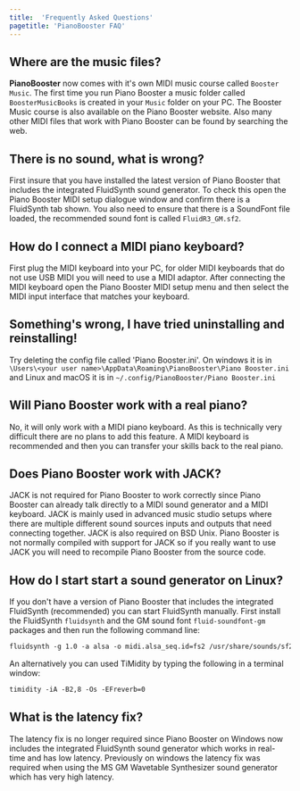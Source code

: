 ```yaml
---
title:  'Frequently Asked Questions'
pagetitle: 'PianoBooster FAQ'
---
```


## Where are the music files?
**PianoBooster** now comes with it's own MIDI music course called `Booster Music`.
The first time you run Piano Booster a music folder called `BoosterMusicBooks` is created in your `Music` folder on your PC.
The Booster Music course is also available on the Piano Booster website.
Also many other MIDI files that work with Piano Booster can be found by searching the web.

## There is no sound, what is wrong?
First insure that you have installed the latest version of Piano Booster that includes the integrated FluidSynth sound generator. To check this open the Piano Booster MIDI setup dialogue window and confirm there is a FluidSynth tab shown. You also need to ensure that there is a SoundFont file loaded, the recommended sound font is called `FluidR3_GM.sf2`.

## How do I connect a MIDI piano keyboard?
First plug the MIDI keyboard into your PC, for older MIDI keyboards that do not use USB MIDI you will need to use a MIDI adaptor.
After connecting the MIDI keyboard open the Piano Booster MIDI setup menu and
then select the MIDI input interface that matches your keyboard.

## Something's wrong, I have tried uninstalling and reinstalling!
Try deleting the config file called 'Piano Booster.ini'.
On windows it is in `\Users\<your user name>\AppData\Roaming\PianoBooster\Piano Booster.ini`
and Linux and macOS it is in `~/.config/PianoBooster/Piano Booster.ini`

## Will Piano Booster work with a real piano?
No, it will only work with a MIDI piano keyboard.
As this is technically very difficult there are no plans to add this feature.
A MIDI keyboard is recommended and then you can transfer your skills back to the real piano.


## Does Piano Booster work with JACK?
JACK is not required for Piano Booster to work correctly since Piano Booster can already talk directly to a MIDI sound generator and a MIDI keyboard.
JACK is mainly used in advanced music studio setups where there are multiple different sound sources inputs and outputs that need connecting together.
JACK is also required on BSD Unix. Piano Booster is not normally compiled with support for JACK so if you really want to use JACK you will need to recompile Piano Booster from the source code.


## How do I start start a sound generator on Linux?
If you don't have a version of Piano Booster that includes the integrated FluidSynth (recommended) you can start FluidSynth manually. First install the FluidSynth `fluidsynth` and the GM sound font `fluid-soundfont-gm` packages and then run the following command line:

```txt
fluidsynth -g 1.0 -a alsa -o midi.alsa_seq.id=fs2 /usr/share/sounds/sf2/FluidR3_GM.sf2

```
An alternatively you can used TiMidity by typing the following in a terminal window:

```txt
timidity -iA -B2,8 -Os -EFreverb=0
```

## What is the latency fix?
The latency fix is no longer required since Piano Booster on Windows now includes the integrated FluidSynth sound generator which works in real-time and has low latency.
Previously on windows the latency fix was required when using the MS GM Wavetable Synthesizer sound generator which has very high latency.

